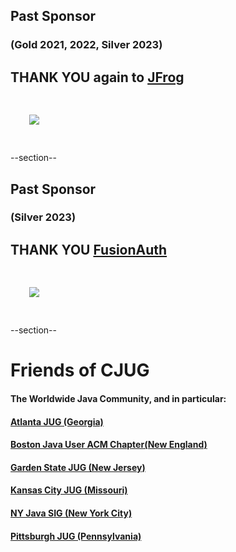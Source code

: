 ## Past Sponsor 
### (Gold 2021, 2022, Silver 2023)
## THANK YOU again to [JFrog](https://www.jfrog.com) 
<img src="images/jfrog.png" style="border:none; box-shadow:none; margin: 30px; background:white;"/>

--section--
## Past Sponsor 
### (Silver 2023)
## THANK YOU [FusionAuth](https://fusionauth.io/?utm_medium=paid_referral&utm_source=chicago_jug&utm_campaign=meetup)
<img src="images/FusionAuth.png" style="border:none; box-shadow:none; margin: 30px; background:white;"/>

--section--
# Friends of CJUG
#### The Worldwide Java Community, and in particular:
####  [Atlanta JUG (Georgia)](https://ajug.org)
####  [Boston Java User ACM Chapter(New England)](https://nejug.org)
####  [Garden State JUG (New Jersey)](https://gsjug.org)
####  [Kansas City JUG (Missouri)](https://meetup.com/KansasCityJUG)
####  [NY Java SIG (New York City)](https://javasig.com)
####  [Pittsburgh JUG (Pennsylvania)](https://meetup.com/The-Pittsburgh-Java-Meetup-Group)
